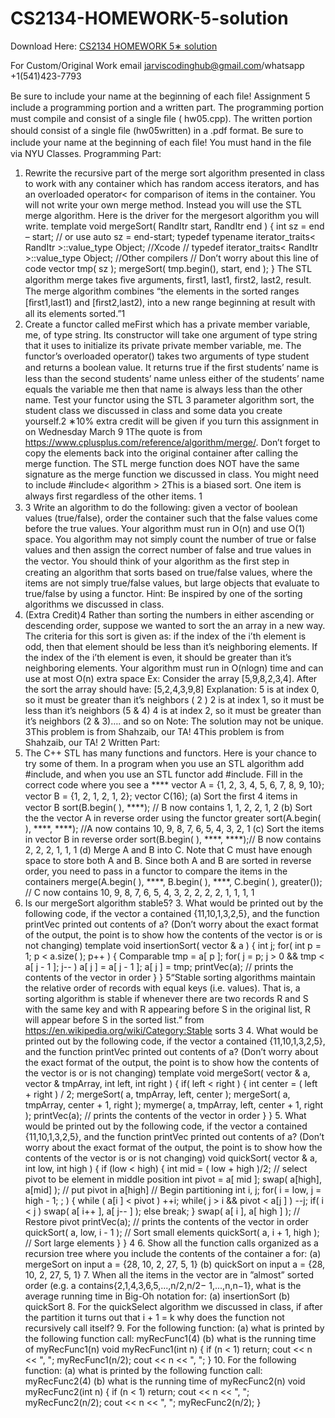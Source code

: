 # CS2134-HOMEWORK-5-solution

Download Here: [CS2134 HOMEWORK 5∗ solution](https://jarviscodinghub.com/assignment/cs2134-homework-5∗-solution/)

For Custom/Original Work email jarviscodinghub@gmail.com/whatsapp +1(541)423-7793

Be sure to include your name at the beginning of each ﬁle! Assignment 5 include a programming portion and a written part. The programming portion must compile and consist of a single ﬁle ( hw05.cpp). The written portion should consist of a single ﬁle (hw05written) in a .pdf format. Be sure to include your name at the beginning of each ﬁle! You must hand in the ﬁle via NYU Classes.
Programming Part:
1. Rewrite the recursive part of the merge sort algorithm presented in class to work with any container which has random access iterators, and has an overloaded operator< for comparison of items in the container. You will not write your own merge method. Instead you will use the STL merge algorithm. Here is the driver for the mergesort algorithm you will write. template void mergeSort( RandItr start, RandItr end ) { int sz = end – start; // or use auto sz = end-start; typedef typename iterator_traits< RandItr >::value_type Object; //Xcode // typedef iterator_traits< RandItr >::value_type Object; //Other compilers // Don’t worry about this line of code
vector tmp( sz );
mergeSort( tmp.begin(), start, end );
}
The STL algorithm merge takes ﬁve arguments, first1, last1, first2, last2, result. The merge algorithm combines “the elements in the sorted ranges [ﬁrst1,last1) and [ﬁrst2,last2), into a new range beginning at result with all its elements sorted.”1
2. Create a functor called meFirst which has a private member variable, me, of type string. Its constructor will take one argument of type string that it uses to initialize its private private member variable, me. The functor’s overloaded operator() takes two arguments of type student and returns a boolean value. It returns true if the ﬁrst students’ name is less than the second students’ name unless either of the students’ name equals the variable me then that name is always less than the other name. Test your functor using the STL 3 parameter algorithm sort, the student class we discussed in class and some data you create yourself.2
∗10% extra credit will be given if you turn this assignment in on Wednesday March 9 1The quote is from https://www.cplusplus.com/reference/algorithm/merge/. Don’t forget to copy the elements back into the original container after calling the merge function. The STL merge function does NOT have the same signature as the merge function we discussed in class. You might need to include #include< algorithm > 2This is a biased sort. One item is always ﬁrst regardless of the other items.
1
3. 3 Write an algorithm to do the following: given a vector of boolean values (true/false), order the container such that the false values come before the true values. Your algorithm must run in O(n) and use O(1) space. You algorithm may not simply count the number of true or false values and then assign the correct number of false and true values in the vector. You should think of your algorithm as the ﬁrst step in creating an algorithm that sorts based on true/false values, where the items are not simply true/false values, but large objects that evaluate to true/false by using a functor. Hint: Be inspired by one of the sorting algorithms we discussed in class.
4. (Extra Credit)4 Rather than sorting the numbers in either ascending or descending order, suppose we wanted to sort the an array in a new way. The criteria for this sort is given as: if the index of the i’th element is odd, then that element should be less than it’s neighboring elements. If the index of the i’th element is even, it should be greater than it’s neighboring elements. Your algorithm must run in O(nlogn) time and can use at most O(n) extra space Ex: Consider the array [5,9,8,2,3,4]. After the sort the array should have: [5,2,4,3,9,8] Explanation: 5 is at index 0, so it must be greater than it’s neighbors ( 2 ) 2 is at index 1, so it must be less than it’s neighbors (5 & 4) 4 is at index 2, so it must be greater than it’s neighbors (2 & 3)…. and so on
Note: The solution may not be unique.
3This problem is from Shahzaib, our TA! 4This problem is from Shahzaib, our TA!
2
Written Part:
1. The C++ STL has many functions and functors. Here is your chance to try some of them. In a program when you use an STL algorithm add #include, and when you use an STL functor add #include. Fill in the correct code where you see a ****
vector A = {1, 2, 3, 4, 5, 6, 7, 8, 9, 10}; vector B = {1, 2, 1, 2, 1, 2}; vector C(16);
(a) Sort the ﬁrst 4 items in vector B sort(B.begin( ), ****); // B now contains 1, 1, 2, 2, 1, 2 (b) Sort the the vector A in reverse order using the functor greater sort(A.begin( ), ****, ****); //A now contains 10, 9, 8, 7, 6, 5, 4, 3, 2, 1 (c) Sort the items in vector B in reverse order sort(B.begin( ), ****, ****);// B now contains 2, 2, 2, 1, 1, 1 (d) Merge A and B into C. Note that C must have enough space to store both A and B. Since both A and B are sorted in reverse order, you need to pass in a functor to compare the items in the containers merge(A.begin( ), ****, B.begin( ), ****, C.begin( ), greater()); // C now contains 10, 9, 8, 7, 6, 5, 4, 3, 2, 2, 2, 2, 1, 1, 1, 1
2. Is our mergeSort algorithm stable5? 3. What would be printed out by the following code, if the vector a contained {11,10,1,3,2,5}, and the function printVec printed out contents of a? (Don’t worry about the exact format of the output, the point is to show how the contents of the vector is or is not changing)
template void insertionSort( vector & a ) { int j; for( int p = 1; p < a.size( ); p++ ) { Comparable tmp = a[ p ]; for( j = p; j > 0 && tmp < a[ j - 1 ]; j-- ) a[ j ] = a[ j - 1 ]; a[ j ] = tmp; printVec(a); // prints the contents of the vector in order } } 5“Stable sorting algorithms maintain the relative order of records with equal keys (i.e. values). That is, a sorting algorithm is stable if whenever there are two records R and S with the same key and with R appearing before S in the original list, R will appear before S in the sorted list.” from https://en.wikipedia.org/wiki/Category:Stable sorts 3 4. What would be printed out by the following code, if the vector a contained {11,10,1,3,2,5}, and the function printVec printed out contents of a? (Don’t worry about the exact format of the output, the point is to show how the contents of the vector is or is not changing) template void mergeSort( vector & a, vector & tmpArray, int left, int right ) { if( left < right ) { int center = ( left + right ) / 2; mergeSort( a, tmpArray, left, center ); mergeSort( a, tmpArray, center + 1, right ); mymerge( a, tmpArray, left, center + 1, right ); printVec(a); // prints the contents of the vector in order } } 5. What would be printed out by the following code, if the vector a contained {11,10,1,3,2,5}, and the function printVec printed out contents of a? (Don’t worry about the exact format of the output, the point is to show how the contents of the vector is or is not changing) void quickSort( vector & a, int low, int high ) { if (low < high) { int mid = ( low + high )/2; // select pivot to be element in middle position int pivot = a[ mid ]; swap( a[high], a[mid] ); // put pivot in a[high] // Begin partitioning int i, j; for( i = low, j = high - 1; ; ) { while ( a[i ] < pivot ) ++i; while( j > i && pivot < a[j ] ) --j; if( i < j ) swap( a[ i++ ], a[ j-- ] ); else break; } swap( a[ i ], a[ high ] ); // Restore pivot printVec(a); // prints the contents of the vector in order quickSort( a, low, i - 1 ); // Sort small elements quickSort( a, i + 1, high ); // Sort large elements } } 4 6. Show all the function calls organized as a recursion tree where you include the contents of the container a for: (a) mergeSort on input a = {28, 10, 2, 27, 5, 1} (b) quickSort on input a = {28, 10, 2, 27, 5, 1} 7. When all the items in the vector are in ”almost” sorted order (e.g. a contains{2,1,4,3,6,5,...,n/2,n/2− 1,...,n,n−1}, what is the average running time in Big-Oh notation for: (a) insertionSort (b) quickSort 8. For the quickSelect algorithm we discussed in class, if after the partition it turns out that i + 1 = k why does the function not recursively call itself? 9. For the following function: (a) what is printed by the following function call: myRecFunc1(4) (b) what is the running time of myRecFunc1(n) void myRecFunc1(int n) { if (n < 1) return; cout << n << ", "; myRecFunc1(n/2); cout << n << ", "; } 10. For the following function: (a) what is printed by the following function call: myRecFunc2(4) (b) what is the running time of myRecFunc2(n) void myRecFunc2(int n) { if (n < 1) return; cout << n << ", "; myRecFunc2(n/2); cout << n << ", "; myRecFunc2(n/2); }
